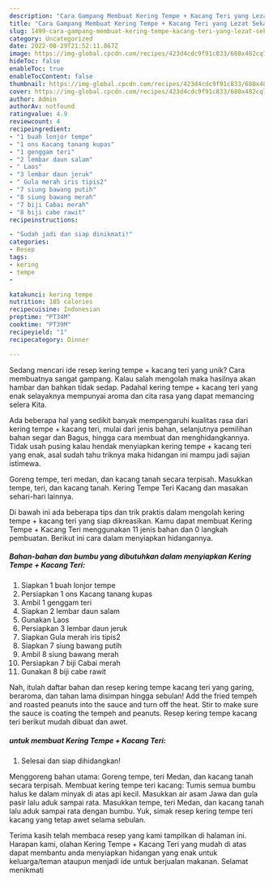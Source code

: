 ```yaml
---
description: "Cara Gampang Membuat Kering Tempe + Kacang Teri yang Lezat Sekali"
title: "Cara Gampang Membuat Kering Tempe + Kacang Teri yang Lezat Sekali"
slug: 1499-cara-gampang-membuat-kering-tempe-kacang-teri-yang-lezat-sekali
category: Uncategorized
date: 2022-08-29T21:52:11.867Z
image: https://img-global.cpcdn.com/recipes/423d4cdc9f91c833/680x482cq70/kering-tempe-kacang-teri-foto-resep-utama.jpg
hideToc: false
enableToc: true
enableTocContent: false
thumbnail: https://img-global.cpcdn.com/recipes/423d4cdc9f91c833/680x482cq70/kering-tempe-kacang-teri-foto-resep-utama.jpg
cover: https://img-global.cpcdn.com/recipes/423d4cdc9f91c833/680x482cq70/kering-tempe-kacang-teri-foto-resep-utama.jpg
author: Admin
authorAv: notfound
ratingvalue: 4.9
reviewcount: 4
recipeingredient:
- "1 buah lonjor tempe"
- "1 ons Kacang tanang kupas"
- "1 genggam teri"
- "2 lembar daun salam"
- " Laos"
- "3 lembar daun jeruk"
- " Gula merah iris tipis2"
- "7 siung bawang putih"
- "8 siung bawang merah"
- "7 biji Cabai merah"
- "8 biji cabe rawit"
recipeinstructions:

- "Sudah jadi dan siap dinikmati!"
categories:
- Resep
tags:
- kering
- tempe
- 

katakunci: kering tempe  
nutrition: 185 calories
recipecuisine: Indonesian
preptime: "PT34M"
cooktime: "PT39M"
recipeyield: "1"
recipecategory: Dinner

---
```





Sedang mencari ide resep kering tempe + kacang teri yang unik? Cara membuatnya sangat gampang. Kalau salah mengolah maka hasilnya akan hambar dan bahkan tidak sedap. Padahal kering tempe + kacang teri yang enak selayaknya mempunyai aroma dan cita rasa yang dapat memancing selera Kita.





Ada beberapa hal yang sedikit banyak mempengaruhi kualitas rasa dari kering tempe + kacang teri, mulai dari jenis bahan, selanjutnya pemilihan bahan segar dan Bagus, hingga cara membuat dan menghidangkannya. Tidak usah pusing kalau hendak menyiapkan kering tempe + kacang teri yang enak,      asal sudah tahu triknya maka hidangan ini mampu jadi sajian istimewa.














Goreng tempe, teri medan, dan kacang tanah secara terpisah. Masukkan tempe, teri, dan kacang tanah. Kering Tempe Teri Kacang dan masakan sehari-hari lainnya.






Di bawah ini ada beberapa tips dan trik praktis dalam mengolah kering tempe + kacang teri yang siap dikreasikan. Kamu dapat membuat Kering Tempe + Kacang Teri menggunakan 11 jenis bahan dan 0 langkah pembuatan. Berikut ini cara dalam menyiapkan hidangannya.

<!--inarticleads1-->

##### Bahan-bahan dan bumbu yang dibutuhkan dalam menyiapkan Kering Tempe + Kacang Teri:

1. Siapkan 1 buah lonjor tempe
1. Persiapkan 1 ons Kacang tanang kupas
1. Ambil 1 genggam teri
1. Siapkan 2 lembar daun salam
1. Gunakan  Laos
1. Persiapkan 3 lembar daun jeruk
1. Siapkan  Gula merah iris tipis2
1. Siapkan 7 siung bawang putih
1. Ambil 8 siung bawang merah
1. Persiapkan 7 biji Cabai merah
1. Gunakan 8 biji cabe rawit


Nah, itulah daftar bahan dan resep kering tempe kacang teri yang garing, beraroma, dan tahan lama disimpan hingga sebulan! Add the fried tempeh and roasted peanuts into the sauce and turn off the heat. Stir to make sure the sauce is coating the tempeh and peanuts. Resep kering tempe kacang teri berikut mudah dibuat dan awet. 

<!--inarticleads2-->

#####  untuk membuat Kering Tempe + Kacang Teri:


1. Selesai dan siap dihidangkan!

Menggoreng bahan utama: Goreng tempe, teri Medan, dan kacang tanah secara terpisah. Membuat kering tempe teri kacang: Tumis semua bumbu halus ke dalam minyak di atas api kecil. Masukkan air asam Jawa dan gula pasir lalu aduk sampai rata. Masukkan tempe, teri Medan, dan kacang tanah lalu aduk sampai rata dengan bumbu. Yuk, simak resep kering tempe teri kacang yang tetap awet selama sebulan. 

Terima kasih telah membaca resep yang kami tampilkan di halaman ini. Harapan kami, olahan Kering Tempe + Kacang Teri yang mudah di atas dapat membantu anda menyiapkan hidangan yang enak untuk keluarga/teman ataupun menjadi ide untuk berjualan makanan. Selamat menikmati
